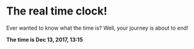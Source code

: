 # The real time clock!

Ever wanted to know what the time is? Well, your journey is about to end!

**The time is Dec 13, 2017, 13:15**
